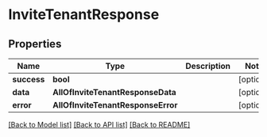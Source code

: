 # InviteTenantResponse

## Properties
Name | Type | Description | Notes
------------ | ------------- | ------------- | -------------
**success** | **bool** |  | [optional] 
**data** | **AllOfInviteTenantResponseData** |  | [optional] 
**error** | **AllOfInviteTenantResponseError** |  | [optional] 

[[Back to Model list]](../README.md#documentation-for-models) [[Back to API list]](../README.md#documentation-for-api-endpoints) [[Back to README]](../README.md)

